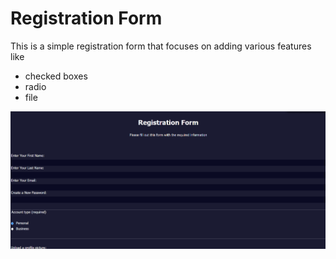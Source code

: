 # Registration Form

This is a simple registration form that focuses on adding various features like 
- checked boxes
- radio
- file

![alt text](image.png)